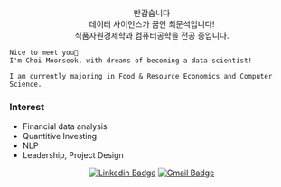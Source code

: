 
<br>

<p align="center">
    반갑습니다 <br>
    데이터 사이언스가 꿈인 최문석입니다! <br>
    식품자원경제학과 컴퓨터공학을 전공 중입니다.<br>

    Nice to meet you👐
    I'm Choi Moonseok, with dreams of becoming a data scientist!
    
    I am currently majoring in Food & Resource Economics and Computer Science.

</div>

### Interest
- Financial data analysis
- Quantitive Investing
- NLP
- Leadership, Project Design

<div align=center>

<div align=center>

[![Linkedin Badge](https://img.shields.io/badge/-LinkedIn-blue?style=flat-square&logo=Linkedin&logoColor=white&link=https://www.linkedin.com/in/munseok/)](https://www.linkedin.com/in/munseok/) 
[![Gmail Badge](https://img.shields.io/badge/-Gmail-d14836?style=flat-square&logo=Gmail&logoColor=white&link=mailto:cmschs0301@knu.ac.kr)](cmschs0301@knu.ac.kr)
</div>

<br>

